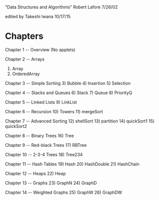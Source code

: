 "Data Structures and Algorithms"
Robert Lafore
7/26/02

edited by Takeshi Iwana
10/17/15

Chapters
==================
Chapter 1 -- Overview
   (No applets)

Chapter 2 -- Arrays
   1) Array
   2) OrderedArray

Chapter 3 -- Simple Sorting
   3) Bubble
   4) Insertion
   5) Selection

Chapter 4 -- Stacks and Queues
   6) Stack
   7) Queue
   8) PriorityQ

Chapter 5 -- Linked Lists
   9) LinkList

Chapter 6 -- Recursion
   10) Towers
   11) mergeSort

Chapter 7 -- Advanced Sorting
   12) shellSort
   13) partition
   14) quickSort1
   15) quickSort2

Chapter 8 -- Binary Trees
   16) Tree

Chapter 9 -- Red-black Trees
   17) RBTree

Chapter 10 -- 2-3-4 Trees
   18) Tree234

Chapter 11 -- Hash Tables
   19) Hash
   20) HashDouble
   21) HashChain

Chapter 12 -- Heaps
   22) Heap

Chapter 13 -- Graphs
   23) GraphN
   24) GraphD

Chapter 14 -- Weighted Graphs
   25) GraphW
   26) GraphDW
